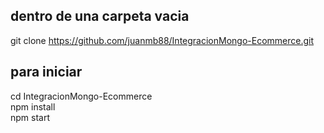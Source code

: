 

## dentro de una carpeta vacia     

git clone https://github.com/juanmb88/IntegracionMongo-Ecommerce.git    
## para iniciar  
cd IntegracionMongo-Ecommerce  
npm install  
npm start   


